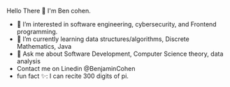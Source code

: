 Hello There 👋 I'm Ben cohen. 
- 👀 I’m interested in software engineering, cybersecurity, and Frontend programming.
- 🌱 I’m currently learning data structures/algorithms, Discrete Mathematics, Java
- 💞️ Ask me about Software Development, Computer Science theory, data analysis
- Contact me on Linedin @BenjaminCohen
- fun fact ✨: I can recite 300 digits of pi. 

<!---
cohenben/cohenben is a ✨ special ✨ repository because its `README.md` (this file) appears on your GitHub profile.
You can click the Preview link to take a look at your changes.
--->
